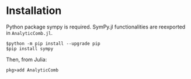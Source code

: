 
# Installation  

Python package sympy is required. SymPy.jl functionalities are reexported in `AnalyticComb.jl`.   

```
$python -m pip install --upgrade pip
$pip install sympy
```

Then, from Julia:  
```
pkg>add AnalyticComb
```